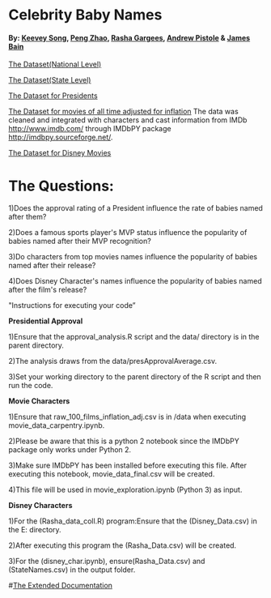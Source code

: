 # Celebrity Baby Names

#### By: [Keevey Song](https://github.com/Keevey), [Peng Zhao](https://github.com/pengzhao001), [Rasha Gargees](https://github.com/rashasg), [Andrew Pistole](https://github.com/APistole) & [James Bain](https://github.com/jcbain)

[The Dataset(National Level)](https://catalog.data.gov/dataset/baby-names-from-social-security-card-applications-national-level-data)

[The Dataset(State Level)](https://catalog.data.gov/dataset/baby-names-from-social-security-card-applications-data-by-state-and-district-of-)

[The Dataset for Presidents](http://www.presidency.ucsb.edu/data/popularity.php)

[The Dataset for movies of all time adjusted for inflation](http://www.filmsite.org/boxoffice3.html)
The data was cleaned and integrated with characters and cast information from IMDb http://www.imdb.com/ through IMDbPY package http://imdbpy.sourceforge.net/. 

[The Dataset for Disney Movies](http://www.imdb.com/list/ls053518863/?start=1&view=compact&sort=listorian:asc&defaults=1)
	
# The Questions:

1)Does the approval rating of a President influence the rate of babies named after them?

2)Does a famous sports player's MVP status influence the popularity of babies named after their MVP recognition?

3)Do characters from top movies names influence the popularity of babies named after their release?

4)Does Disney Character's names influence the popularity of babies named after the film's release?

"Instructions for executing your code”

**Presidential Approval**

1)Ensure that the approval_analysis.R script and the data/ directory is in the parent directory. 

2)The analysis draws from the data/presApprovalAverage.csv. 
 
3)Set your working directory to the parent directory of the R script and then run the code. 


**Movie Characters**

1)Ensure that raw_100_films_inflation_adj.csv is in /data when executing movie_data_carpentry.ipynb. 

2)Please be aware that this is a python 2 notebook since the IMDbPY package only works under Python 2. 

3)Make sure IMDbPY has been installed before executing this file. After executing this notebook, movie_data_final.csv will be created. 

4)This file will be used in movie_exploration.ipynb (Python 3) as input.

**Disney Characters**

1)For the (Rasha_data_coll.R) program:Ensure that the (Disney_Data.csv) in the E: directory. 

2)After executing this program the (Rasha_Data.csv) will be created.

3)For the (disney_char.ipynb), ensure(Rasha_Data.csv) and (StateNames.csv) in the output folder.


#[The Extended Documentation](https://docs.google.com/document/d/1UMTl81b4zbJz0xprrjVmWvOU5WAy-3XYd90N__wtLfU/edit)
	
